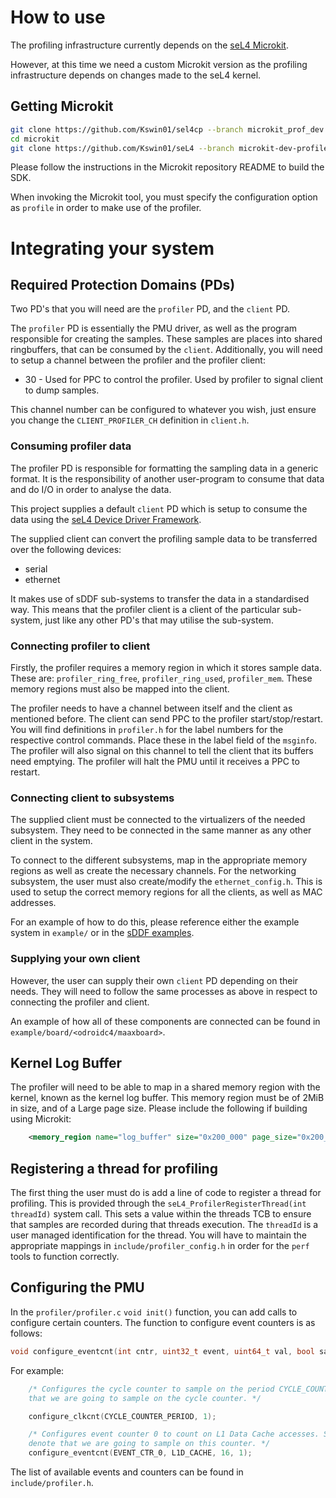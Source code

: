 # How to use

The profiling infrastructure currently depends on the [seL4 Microkit](https://github.com/seL4/microkit.git).

However, at this time we need a custom Microkit version as the profiling infrastructure
depends on changes made to the seL4 kernel.

## Getting Microkit

```sh
git clone https://github.com/Kswin01/sel4cp --branch microkit_prof_dev microkit
cd microkit
git clone https://github.com/Kswin01/seL4 --branch microkit-dev-profiler-irq
```

Please follow the instructions in the Microkit repository README to build the SDK.

When invoking the Microkit tool, you must specify the configuration option as `profile` in order
to make use of the profiler.

# Integrating your system

## Required Protection Domains (PDs)

Two PD's that you will need are the `profiler` PD, and the `client` PD.

The `profiler` PD is essentially the PMU driver, as well as the program responsible for creating
the samples. These samples are places into shared ringbuffers, that can be consumed by the `client`.
Additionally, you will need to setup a channel between the profiler and the profiler client:
- 30 - Used for PPC to control the profiler. Used by profiler to signal client to dump samples.

This channel number can be configured to whatever you wish, just ensure you change the `CLIENT_PROFILER_CH`
definition in `client.h`.
### Consuming profiler data

The profiler PD is responsible for formatting the sampling data in a generic format. It is the
responsibility of another user-program to consume that data and do I/O in order to analyse the data.

This project supplies a default `client` PD which is setup to consume the data using the
[seL4 Device Driver Framework](https://github.com/au-ts/sddf.git).

The supplied client can convert the profiling sample data to be transferred over the following devices:
* serial
* ethernet

It makes use of sDDF sub-systems to transfer the data in a standardised way. This means that the profiler
client is a client of the particular sub-system, just like any other PD's that may utilise the sub-system.

### Connecting profiler to client

Firstly, the profiler requires a memory region in which it stores sample data. These are:
`profiler_ring_free`, `profiler_ring_used`, `profiler_mem`. These memory regions must also be mapped
into the client.

The profiler needs to have a channel between itself and the client as mentioned before. The client can
send PPC to the profiler start/stop/restart. You will find definitions in `profiler.h` for the label
numbers for the respective control commands. Place these in the label field of the `msginfo`. The
profiler will also signal on this channel to tell the client that its buffers need emptying. The profiler
will halt the PMU until it receives a PPC to restart.

### Connecting client to subsystems

The supplied client must be connected to the virtualizers of the needed subsystem. They need to be
connected in the same manner as any other client in the system.

To connect to the different subsystems, map in the appropriate memory regions as well as create the
necessary channels. For the networking subsystem, the user must also create/modify the `ethernet_config.h`.
This is used to setup the correct memory regions for all the clients, as well as MAC addresses.

For an example of how to do this, please reference either the example system in `example/` or in the
[sDDF examples](https://github.com/au-ts/sDDF/tree/main/examples).

### Supplying your own client

However, the user can supply their own `client` PD depending on their needs. They will need to follow
the same processes as above in respect to connecting the profiler and client.

An example of how all of these components are connected can be found in `example/board/<odroidc4/maaxboard>`.

## Kernel Log Buffer

The profiler will need to be able to map in a shared memory region with the kernel, known as the kernel
log buffer. This memory region must be of 2MiB in size, and of a Large page size. Please include the
following if building using Microkit:
```xml
    <memory_region name="log_buffer" size="0x200_000" page_size="0x200_000"/>
```

## Registering a thread for profiling

The first thing the user must do is add a line of code to register a thread for profiling. This is
provided through the `seL4_ProfilerRegisterThread(int threadId)` system call. This sets a value
within the threads TCB to ensure that samples are recorded during that threads execution. The
`threadId` is a user managed identification for the thread. You will have to maintain the
appropriate mappings in `include/profiler_config.h` in order for the `perf` tools to function
correctly.

## Configuring the PMU

In the `profiler/profiler.c` `void init()` function, you can add calls to configure certain counters.
The function to configure event counters is as follows:
```c
void configure_eventcnt(int cntr, uint32_t event, uint64_t val, bool sampling)
```

For example:

```C
    /* Configures the cycle counter to sample on the period CYCLE_COUNTER_PERIOD. The 1 denotes
    that we are going to sample on the cycle counter. */

    configure_clkcnt(CYCLE_COUNTER_PERIOD, 1);

    /* Configures event counter 0 to count on L1 Data Cache accesses. Set the period to 16, and
    denote that we are going to sample on this counter. */
    configure_eventcnt(EVENT_CTR_0, L1D_CACHE, 16, 1);
```

The list of available events and counters can be found in `include/profiler.h`.
